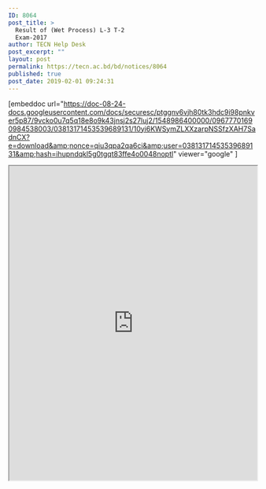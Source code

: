 ```yaml
---
ID: 8064
post_title: >
  Result of (Wet Process) L-3 T-2
  Exam-2017
author: TECN Help Desk
post_excerpt: ""
layout: post
permalink: https://tecn.ac.bd/bd/notices/8064
published: true
post_date: 2019-02-01 09:24:31
---
```

[embeddoc url="https://doc-08-24-docs.googleusercontent.com/docs/securesc/ptggnv6vjh80tk3hdc9i98pnkver5p87/9vcko0u7q5q18e8o9k43jnsj2s27luj2/1548986400000/09677701690984538003/03813171453539689131/10yi6KWSymZLXXzarpNSSfzXAH7SadnCX?e=download&amp;nonce=qiu3qpa2qa6ci&amp;user=03813171453539689131&amp;hash=ihupndqkl5g0tgqt83ffe4o0048noptl" viewer="google" ]

<iframe src="https://drive.google.com/file/d/10yi6KWSymZLXXzarpNSSfzXAH7SadnCX/preview" width="100%" height="640px" data-mce-fragment="1"><span style="display: inline-block; width: 0px; overflow: hidden; line-height: 0;" data-mce-type="bookmark" class="mce_SELRES_start">﻿</span><span style="display: inline-block; width: 0px; overflow: hidden; line-height: 0;" data-mce-type="bookmark" class="mce_SELRES_start">﻿</span><span style="display: inline-block; width: 0px; overflow: hidden; line-height: 0;" data-mce-type="bookmark" class="mce_SELRES_start">﻿</span></iframe>